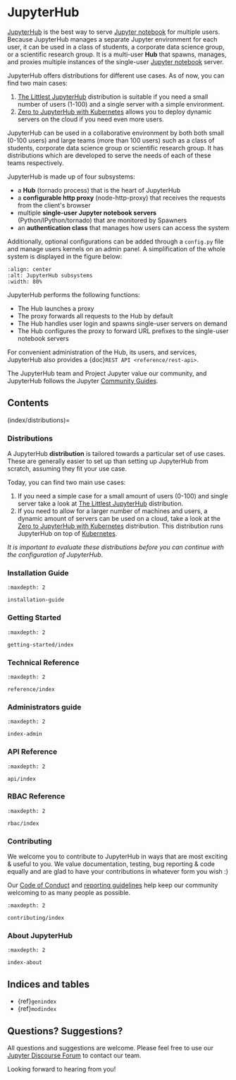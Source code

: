 # JupyterHub

[JupyterHub] is the best way to serve [Jupyter notebook] for multiple users.
Because JupyterHub manages a separate Jupyter environment for each user,
it can be used in a class of students, a corporate data science group, or a scientific
research group. It is a multi-user **Hub** that spawns, manages, and proxies multiple
instances of the single-user [Jupyter notebook] server.

JupyterHub offers distributions for different use cases. As of now, you can find two main cases:

1. [The Littlest JupyterHub](https://github.com/jupyterhub/the-littlest-jupyterhub) distribution is suitable if you need a small number of users (1-100) and a single server with a simple environment.
2. [Zero to JupyterHub with Kubernetes](https://github.com/jupyterhub/zero-to-jupyterhub-k8s) allows you to deploy dynamic servers on the cloud if you need even more users.

JupyterHub can be used in a collaborative environment by both both small (0-100 users) and
large teams (more than 100 users) such as a class of students, corporate data science group
or scientific research group. It has distributions which are developed to serve the needs of
each of these teams respectively.

JupyterHub is made up of four subsystems:

- a **Hub** (tornado process) that is the heart of JupyterHub
- a **configurable http proxy** (node-http-proxy) that receives the requests from the client's browser
- multiple **single-user Jupyter notebook servers** (Python/IPython/tornado) that are monitored by Spawners
- an **authentication class** that manages how users can access the system

Additionally, optional configurations can be added through a `config.py` file and manage users
kernels on an admin panel. A simplification of the whole system is displayed in the figure below:

```{image} images/jhub-fluxogram.jpeg
:align: center
:alt: JupyterHub subsystems
:width: 80%
```

JupyterHub performs the following functions:

- The Hub launches a proxy
- The proxy forwards all requests to the Hub by default
- The Hub handles user login and spawns single-user servers on demand
- The Hub configures the proxy to forward URL prefixes to the single-user
  notebook servers

For convenient administration of the Hub, its users, and services,
JupyterHub also provides a {doc}`REST API <reference/rest-api>`.

The JupyterHub team and Project Jupyter value our community, and JupyterHub
follows the Jupyter [Community Guides](https://jupyter.readthedocs.io/en/latest/community/content-community.html).

## Contents

(index/distributions)=

### Distributions

A JupyterHub **distribution** is tailored
towards a particular set of use cases. These are generally easier
to set up than setting up JupyterHub from scratch, assuming they fit your use case.

Today, you can find two main use cases:

1. If you need a simple case for a small amount of users (0-100) and single server
   take a look at
   [The Littlest JupyterHub](https://github.com/jupyterhub/the-littlest-jupyterhub) distribution.
2. If you need to allow for a larger number of machines and users,
   a dynamic amount of servers can be used on a cloud,
   take a look at the [Zero to JupyterHub with Kubernetes](https://github.com/jupyterhub/zero-to-jupyterhub-k8s) distribution.
   This distribution runs JupyterHub on top of [Kubernetes](https://k8s.io).

_It is important to evaluate these distributions before you can continue with the
configuration of JupyterHub_.

### Installation Guide

```{toctree}
:maxdepth: 2

installation-guide
```

### Getting Started

```{toctree}
:maxdepth: 2

getting-started/index
```

### Technical Reference

```{toctree}
:maxdepth: 2

reference/index
```

### Administrators guide

```{toctree}
:maxdepth: 2

index-admin
```

### API Reference

```{toctree}
:maxdepth: 2

api/index
```

### RBAC Reference

```{toctree}
:maxdepth: 2

rbac/index
```

### Contributing

We welcome you to contribute to JupyterHub in ways that are most exciting
& useful to you. We value documentation, testing, bug reporting & code equally
and are glad to have your contributions in whatever form you wish :)

Our [Code of Conduct](https://github.com/jupyter/governance/blob/HEAD/conduct/code_of_conduct.md) and [reporting guidelines](https://github.com/jupyter/governance/blob/HEAD/conduct/reporting_online.md)
help keep our community welcoming to as many people as possible.

```{toctree}
:maxdepth: 2

contributing/index
```

### About JupyterHub

```{toctree}
:maxdepth: 2

index-about
```

## Indices and tables

- {ref}`genindex`
- {ref}`modindex`

## Questions? Suggestions?

All questions and suggestions are welcome. Please feel free to use our [Jupyter Discourse Forum](https://discourse.jupyter.org/) to contact our team.

Looking forward to hearing from you!

[jupyter notebook]: https://jupyter-notebook.readthedocs.io/en/latest/
[jupyterhub]: https://github.com/jupyterhub/jupyterhub
